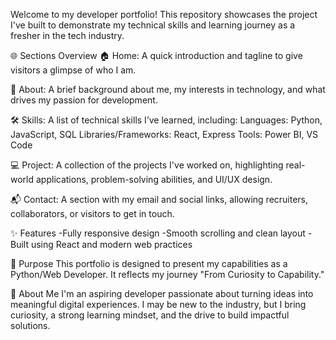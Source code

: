 Welcome to my developer portfolio!
This repository showcases the project I've built to demonstrate my technical skills and learning journey as a fresher in the tech industry.

🌐 Sections Overview
🏠 Home: A quick introduction and tagline to give visitors a glimpse of who I am.

👤 About: A brief background about me, my interests in technology, and what drives my passion for development.

🛠️ Skills: A list of technical skills I’ve learned, including:
Languages: Python, JavaScript, SQL
Libraries/Frameworks: React, Express
Tools: Power BI, VS Code

💻 Project: A collection of the projects I've worked on, highlighting real-world applications, problem-solving abilities, and UI/UX design.

📬 Contact: A section with my email and social links, allowing recruiters, collaborators, or visitors to get in touch.

✨ Features
-Fully responsive design
-Smooth scrolling and clean layout
-Built using React and modern web practices

📌 Purpose
This portfolio is designed to present my capabilities as a Python/Web Developer. It reflects my journey "From Curiosity to Capability."

🌱 About Me
I'm an aspiring developer passionate about turning ideas into meaningful digital experiences. I may be new to the industry, but I bring curiosity, a strong learning mindset, and the drive to build impactful solutions.


 
 
